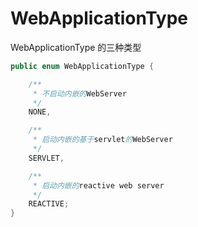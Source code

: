 #  WebApplicationType 

 WebApplicationType 的三种类型

```java
public enum WebApplicationType {

	/**
	 * 不启动内嵌的WebServer
	 */
	NONE,

	/**
	 * 启动内嵌的基于servlet的WebServer
	 */
	SERVLET,

	/**
	 * 启动内嵌的reactive web server
	 */
	REACTIVE;
}
```

